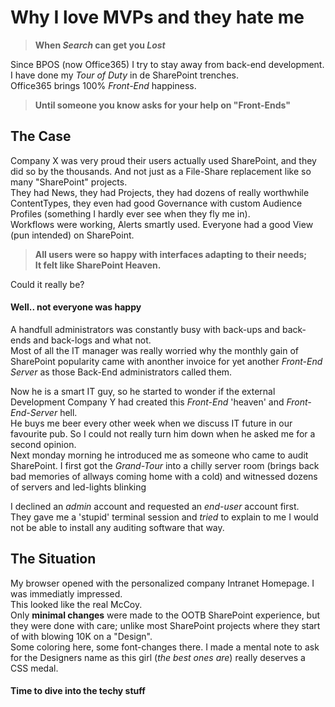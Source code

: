 # Why I love MVPs and they hate me
>  **When *Search* can get you *Lost***

Since BPOS (now Office365) I try to stay away from back-end development. I have done my *Tour of Duty* in de SharePoint trenches.  
Office365 brings 100% *Front-End* happiness.

> **Until someone you know asks for your help on "Front-Ends"**

## The Case
Company X was very proud their users actually used SharePoint, and they did so by the thousands. And not just as a File-Share replacement like so many "SharePoint" projects.  
They had News, they had Projects, they had dozens of really worthwhile ContentTypes, they even had good Governance with custom Audience Profiles (something I hardly ever see when they fly me in).  
Workflows were working, Alerts smartly used. Everyone had a good View (pun intended) on SharePoint.  
> **All users were so happy with interfaces adapting to their needs;  
It felt like SharePoint Heaven.**  

Could it really be?
#### Well.. not everyone was happy

A handfull administrators was constantly busy with back-ups and back-ends and back-logs and what not.  
Most of all the IT manager was really worried why the monthly gain of SharePoint popularity came with anonther invoice for yet another *Front-End Server* as those Back-End administrators called them.

Now he is a smart IT guy, so he started to wonder if the external Development Company Y had created this *Front-End* 'heaven' and *Front-End-Server* hell.  
He buys me beer every other week when we discuss IT future in our favourite pub. So I could not really turn him down when he asked me for a second opinion.  
Next monday morning he introduced me as someone who came to audit SharePoint. I first got the *Grand-Tour* into a chilly server room (brings back bad memories of allways coming home with a cold) and witnessed dozens of servers and led-lights blinking 

I declined an *admin* account and requested an *end-user* account first.  
They gave me a 'stupid' terminal session and *tried* to explain to me I would not be able to install any auditing software that way.

## The Situation

My browser opened with the personalized company Intranet Homepage. I was immediatly impressed.  
This looked like the real McCoy.  
Only **minimal changes** were made to the OOTB SharePoint experience, but they were done with care; unlike most SharePoint projects where they start of with blowing 10K on a "Design".  
Some coloring here, some font-changes there. I made a mental note to ask for the Designers name as this girl (*the best ones are*) really deserves a CSS medal.

#### Time to dive into the techy stuff

####

  
